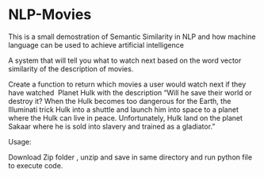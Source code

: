 # NLP-Movies

This is a small demostration of Semantic Similarity in NLP and how machine language can be used to achieve artificial intelligence

A system that will tell you what to watch next based on the word vector similarity of the description of movies.



Create a function to return which movies a user would watch
next if they have watched ​ Planet Hulk with the description “Will he save
their world or destroy it? When the Hulk becomes too dangerous for the
Earth, the Illuminati trick Hulk into a shuttle and launch him into space to a
planet where the Hulk can live in peace. Unfortunately, Hulk land on the
planet Sakaar where he is sold into slavery and trained as a gladiator.”

Usage:

Download Zip folder , unzip and save in same directory and run python file to execute code.
